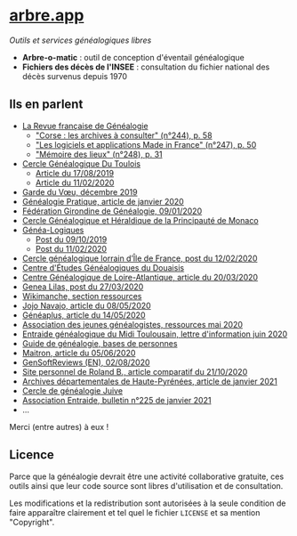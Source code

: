 [arbre.app](https://arbre.app)
===

_Outils et services généalogiques libres_

- **Arbre-o-matic** : outil de conception d'éventail généalogique
- **Fichiers des décès de l'INSEE** : consultation du fichier national des décès survenus depuis 1970

## Ils en parlent

- [La Revue française de Généalogie](https://www.rfgenealogie.com/)
    - ["Corse : les archives à consulter" (n°244), p. 58](https://www.rfgenealogie.com/le-magazine/244-corse-les-archives-a-consulter)
    - ["Les logiciels et applications Made in France" (n°247), p. 50](https://www.rfgenealogie.com/le-magazine/247-les-logiciels-et-applications-made-in-france)
    - ["Mémoire des lieux" (n°248), p. 31](https://www.rfgenealogie.com/magazine/248)
- [Cercle Généalogique Du Toulois](https://www.genealogiedutoulois.fr/)
    - [Article du 17/08/2019](https://www.genealogiedutoulois.fr/actualite-354-zoom-sur.html)
    - [Article du 11/02/2020](https://www.genealogiedutoulois.fr/actualite-380-fichiers-des-deces-de-linsee.html)
- [Garde du Vœu, décembre 2019](https://garde-du-voeu.com/wp/arbre-o-matic/)
- [Généalogie Pratique, article de janvier 2020](https://www.genealogiepratique.fr/comment-consulter-fichiers-deces-insee/#Les_fichiers_de_deces_sur_Arbre_app)
- [Fédération Girondine de Généalogie, 09/01/2020](http://adherents.fshgenea33.fr/annee2020/agf-09-01-20.pdf)
- [Cercle Généalogique et Héraldique
de la Principauté de Monaco](https://www.genealogiemonaco.org/liens-utiles/)
- [Généa-Logiques](https://genea-logiques.com/)
    - [Post du 09/10/2019](https://www.facebook.com/GeneaLogiques/posts/2326432924145970)
    - [Post du 11/02/2020](https://www.facebook.com/GeneaLogiques/posts/2603253009797292)
- [Cercle généalogique lorrain d’Île de France, post du 12/02/2020](https://www.facebook.com/CGLIDF/posts/164251515038234)
- [Centre d'Études Généalogiques du Douaisis](https://www.lecegd.fr/cest-sympa/)
- [Centre Généalogique de Loire-Atlantique, article du 20/03/2020](https://www.cgla44.fr/blog-du-cgla/260-base-des-deces-de-l-insee.html)
- [Genea Lilas, post du 27/03/2020](https://sites.google.com/site/genealilas/infos/les-infos)
- [Wikimanche, section ressources](https://www.wikimanche.fr/Aide:Ressources)
- [Jojo Navajo, article du 08/05/2020](https://jojonavajo.jimdofree.com/genealogie-site/)
- [Généaplus, article du 14/05/2020](http://www.geneaplus.com/?p=288)
- [Association des jeunes généalogistes, ressources mai 2020](http://genjeune.free.fr/wp-content/uploads/2020/05/Ressources-et-outils-g%C3%A9n%C3%A9alogiques-utiles.pdf)
- [Entraide généalogique du Midi Toulousain, lettre d'information juin 2020](https://egmt.fr/site/wp-content/uploads/2020/03/EGMT-antenne-Muret-lettre-d_information-n6-2020.pdf)
- [Guide de généalogie, bases de personnes](http://www.guide-genealogie.com/guide/bases-de-personnes.html)
- [Maitron, article du 05/06/2020](https://maitron.fr/spip.php?article228736)
- [GenSoftReviews (EN), 02/08/2020](https://www.gensoftreviews.com/?p=2175&sel=&new=1&lic=&pla=&type=&sort=1035)
- [Site personnel de Roland B., article comparatif du 21/10/2020](https://www.lorand.org/spip.php?article2640)
- [Archives départementales de Haute-Pyrénées, article de janvier 2021](http://www.archivesenligne65.fr/article.php?laref=1946&titre=connaissez-vous-le-fichier-des-deces-de-l-insee-)
- [Cercle de généalogie Juive](https://genealoj.org/)
- [Association Entraide, bulletin n°225 de janvier 2021](http://www.entraideetloisirsussel.com/genealogie--infos-pratiques.html)
- ...

Merci (entre autres) à eux !

## Licence

Parce que la généalogie devrait être une activité collaborative gratuite, ces outils ainsi que leur code source sont libres d'utilisation et de consultation.

Les modifications et la redistribution sont autorisées à la seule condition de faire apparaître clairement et tel quel le fichier `LICENSE` et sa mention "Copyright".